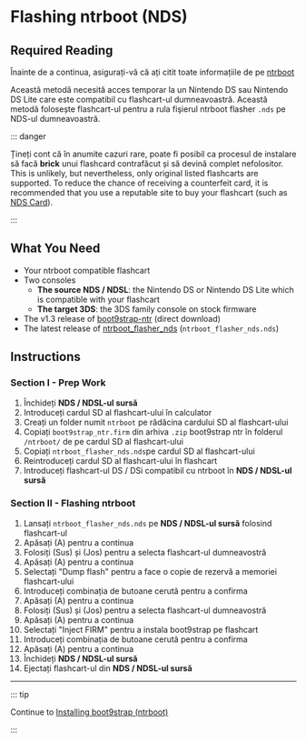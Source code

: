 # Flashing ntrboot (NDS)

## Required Reading

Înainte de a continua, asigurați-vă că ați citit toate informațiile de pe [ntrboot](ntrboot)

Această metodă necesită acces temporar la un Nintendo DS sau Nintendo DS Lite care este compatibil cu flashcart-ul dumneavoastră. Această metodă folosește flashcart-ul pentru a rula fişierul ntrboot flasher `.nds` pe NDS-ul dumneavoastră.

::: danger

Țineți cont că în anumite cazuri rare, poate fi posibil ca procesul de instalare să facă **brick** unui flashcard contrafăcut și să devină complet nefolositor. This is unlikely, but nevertheless, only original listed flashcarts are supported. To reduce the chance of receiving a counterfeit card, it is recommended that you use a reputable site to buy your flashcart (such as [NDS Card](https://www.nds-card.com/)).

:::

## What You Need

- Your ntrboot compatible flashcart
- Two consoles
  - **The source NDS / NDSL**: the Nintendo DS or Nintendo DS Lite which is compatible with your flashcart
  - **The target 3DS**: the 3DS family console on stock firmware
- The v1.3 release of [boot9strap-ntr](https://github.com/SciresM/boot9strap/releases/download/1.3/boot9strap-1.3-ntr.zip) (direct download)
- The latest release of [ntrboot_flasher_nds](https://github.com/jason0597/ntrboot_flasher_nds/releases/latest) (`ntrboot_flasher_nds.nds`)

## Instructions

### Section I - Prep Work

1. Închideți **NDS / NDSL-ul sursă**
2. Introduceți cardul SD al flashcart-ului în calculator
3. Creați un folder numit `ntrboot` pe rădăcina cardului SD al flashcart-ului
4. Copiați `boot9strap_ntr.firm` din arhiva `.zip` boot9strap ntr în folderul `/ntrboot/` de pe cardul SD al flashcart-ului
5. Copiați `ntrboot_flasher_nds.nds`pe cardul SD al flashcart-ului
6. Reintroduceți cardul SD al flashcart-ului în flashcart
7. Introduceți flashcart-ul DS / DSi compatibil cu ntrboot în **NDS / NDSL-ul sursă**

### Section II - Flashing ntrboot

1. Lansați `ntrboot_flasher_nds.nds` pe **NDS / NDSL-ul sursă** folosind flashcart-ul
2. Apăsați (A) pentru a continua
3. Folosiți (Sus) și (Jos) pentru a selecta flashcart-ul dumneavostră
4. Apăsați (A) pentru a continua
5. Selectați "Dump flash" pentru a face o copie de rezervă a memoriei flashcart-ului
6. Introduceți combinația de butoane cerută pentru a confirma
7. Apăsați (A) pentru a continua
8. Folosiți (Sus) și (Jos) pentru a selecta flashcart-ul dumneavostră
9. Apăsați (A) pentru a continua
10. Selectați "Inject FIRM" pentru a instala boot9strap pe flashcart
11. Introduceți combinația de butoane cerută pentru a confirma
12. Apăsați (A) pentru a continua
13. Închideți **NDS / NDSL-ul sursă**
14. Ejectați flashcart-ul din **NDS / NDSL-ul sursă**

___

::: tip

Continue to [Installing boot9strap (ntrboot)](installing-boot9strap-\(ntrboot\))

:::
